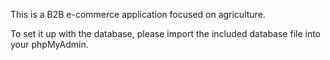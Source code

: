 This is a B2B e-commerce application focused on agriculture.

To set it up with the database, please import the included database file into your phpMyAdmin.
